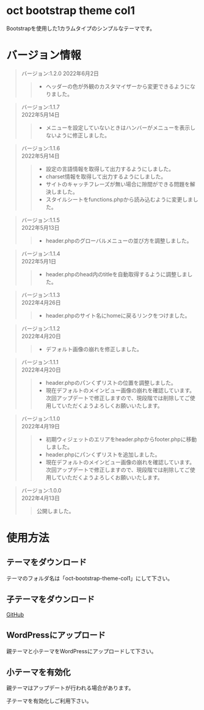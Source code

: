 # oct bootstrap theme col1

Bootstrapを使用した1カラムタイプのシンプルなテーマです。

# バージョン情報

> バージョン:1.2.0
> 2022年6月2日
>> - ヘッダーの色が外観のカスタマイザーから変更できるようになりました。

> バージョン:1.1.7  
> 2022年5月14日
>> - メニューを設定していないときはハンバーがメニューを表示しないように修正しました。

> バージョン:1.1.6  
> 2022年5月14日
>> - 設定の言語情報を取得して出力するようにしました。
>> - charset情報を取得して出力するようにしました。
>> - サイトのキャッチフレーズが無い場合に隙間ができる問題を解決しました。
>> - スタイルシートをfunctions.phpから読み込むように変更しました。

> バージョン:1.1.5  
> 2022年5月13日
>> - header.phpのグローバルメニューの並び方を調整しました。

> バージョン:1.1.4  
> 2022年5月1日
>> - header.phpのhead内のtitleを自動取得するように調整しました。

> バージョン:1.1.3  
> 2022年4月26日
>> - header.phpのサイト名にhomeに戻るリンクをつけました。

> バージョン:1.1.2  
> 2022年4月20日
>> - デフォルト画像の崩れを修正しました。

> バージョン:1.1.1  
> 2022年4月20日
>> - header.phpのパンくずリストの位置を調整しました。
>> - 現在デフォルトのメインビュー画像の崩れを確認しています。  
次回アップデートで修正しますので、現段階では削除してご使用していただくようよろしくお願いいたします。

> バージョン:1.1.0  
> 2022年4月19日
>> - 初期ウィジェットのエリアをheader.phpからfooter.phpに移動しました。
>> - header.phpにパンくずリストを追加しました。
>> - 現在デフォルトのメインビュー画像の崩れを確認しています。  
次回アップデートで修正しますので、現段階では削除してご使用していただくようよろしくお願いいたします。

> バージョン:1.0.0  
> 2022年4月13日
>> 公開しました。

# 使用方法

## テーマをダウンロード

テーマのフォルダ名は「oct-bootstrap-theme-col1」にして下さい。

## 子テーマをダウンロード

[GitHub](https://github.com/feelings-for-peperoncino/oct-bootstrap-theme-col1-child)

## WordPressにアップロード

親テーマと小テーマをWordPressにアップロードして下さい。

## 小テーマを有効化

親テーマはアップデートが行われる場合があります。

子テーマを有効化しご利用下さい。
